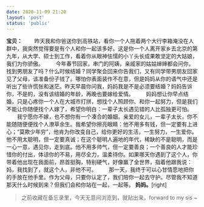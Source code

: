 ```yaml
---
date: 2020-11-09 21:20
layout: 'post'
status: 'public'
---
```


**宝贝：**
&emsp;&emsp;昨天我和你爸送你到高铁站，看你一个人拖着两个大行李箱淹没在人群中，我突然觉得要是有个人和你一起该多好。这是你一个人离开家乡去北京的第九年，从大学、硕士到工作，看着你从眼神怯懦的小丫头长成果敢坚定的大姑娘，我们为你骄傲。
&emsp;&emsp;今年春节回家，串门的阿姨，亲戚家的姑姑婶婶都会问你，找到男朋友了吗？什么时候结婚？同学聚会回来你告我们，又有同学带男朋友回家见了父母，该准备份子钱了。哪怕你表面装作不在意，但是妈妈从你的语气中还是听出了些许慌张和迷茫。昨天早晨你问我，妈妈我是不是必须要结婚？妈妈告诉你，不是的，没有该结婚的年龄，再晚也要嫁给爱情。
&emsp;&emsp;妈妈想让你早点结婚，只是心疼你一个人在大城市打拼，想找个人照顾你、和你一起努力，但是我们不能让你随便找个人嫁了，希望你明白：一辈子太长遇见错的人比孤独更可怕。
&emsp;&emsp;我宁愿你不嫁，也不想你有一个凑合的婚姻。亲爱的女儿，一辈子太长，你不能随随便便找个人潦草余生。我希望你擦亮眼睛：他不用多有钱，但一定要有上进心；“莫欺少年穷”，他肯为你改变自己，给你更好的生活，一生努力，一生爱你。他不用太聪明，但一定要真诚；在这个聪明人遍地的年代，稀缺的不是聪明，而是一心一意，遇见你，走到底。他不用多帅气，但一定要善良；一个善良的人才能珍惜你的付出，体谅你的不易，用尽全力，温柔待你。如果哪天你遇到了这个人，你带着他出现在我面前，昂首挺胸，特别硬气，好像赢了全世界，指着他跟我说：妈，我找到了，就这个人，非他不可。
&emsp;&emsp;那一天，我终于可以心甘情愿地把你的手放在他手里。作为父母，只要你认定了，我们陪你一起去守护。尽管我不知道那天什么时候到来？但我们会和你站在一起，一起等。 
**妈妈。**[right]
> 之前收藏在备忘录里，今天无意间浏览到，就贴出来，forward to my sis ~
